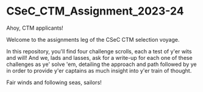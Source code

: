 # CSeC_CTM_Assignment_2023-24

Ahoy, CTM applicants!

Welcome to the assignments leg of the CSeC CTM selection voyage.

In this repository, you'll find four challenge scrolls, each a test of y'er wits and will! And we, lads and lasses, ask for a write-up for each one of these challenges as ye' solve 'em, detailing the approach and path followed by ye in order to provide y'er captains as much insight into y'er train of thought.

Fair winds and following seas, sailors!
